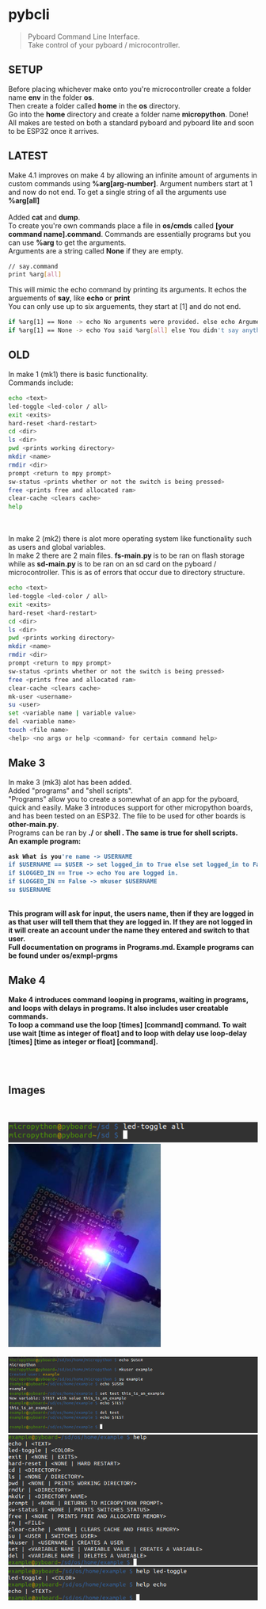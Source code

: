 # pybcli
> Pyboard Command Line Interface. <br>
Take control of your pyboard / microcontroller. <br>
<h2> SETUP </h2>
Before placing whichever make onto you're microcontroller create a folder name <strong>env</strong> in the folder <strong>os</strong>. <br>
Then create a folder called <strong>home</strong> in the <strong>os</strong> directory. <br>
Go into the <strong>home</strong> directory and create a folder name <strong>micropython</strong>.
Done!
<br>
All makes are tested on both a standard pyboard and pyboard lite and soon to be ESP32 once it arrives. <br>
<h2> LATEST </h2>
Make 4.1 improves on make 4 by allowing an infinite amount of arguments in custom commands using <strong>%arg[arg-number]</strong>. Argument numbers start at 1 and now do not end. To get a single string of all the arguments use <strong>%arg[all]</strong>
<br>

 
<br>
Added <strong>cat</strong> and <strong>dump</strong>. <br>
To create you're own commands place a file in <strong>os/cmds</strong> called <strong>[your command name].command</strong>. Commands are essentially programs but you can use <strong>%arg</strong> to get the arguments. <br>
Arguments are a string called <strong>None</strong> if they are empty.

```bash
// say.command
print %arg[all]
```

This will mimic the echo command by printing its arguments. It echos the arguements of <strong>say</strong>, like <strong>echo</strong> or <strong>print</strong>
<br> You can only use up to six arguements, they start at [1] and do not end.
<br>

```bash
if %arg[1] == None -> echo No arguments were provided. else echo Arguments where provided.
if %arg[1] == None -> echo You said %arg[all] else You didn't say anything.
```


<h2> OLD </h2>
In make 1 (mk1) there is basic functionality. <br>
Commands include: <br>

```bash
echo <text>
led-toggle <led-color / all>
exit <exits>
hard-reset <hard-restart>
cd <dir>
ls <dir>
pwd <prints working directory>
mkdir <name>
rmdir <dir>
prompt <return to mpy prompt>
sw-status <prints whether or not the switch is being pressed>
free <prints free and allocated ram>
clear-cache <clears cache>
help
```

<br>
<br>
In make 2 (mk2) there is alot more operating system like functionality such as users and global variables. <br>
In make 2 there are 2 main files. <strong> fs-main.py </strong> is to be ran on flash storage while as <strong> sd-main.py </strong> is to be ran on an sd card on the pyboard / microcontroller. This is as of errors that occur due to directory structure.
<br>

```bash
echo <text>
led-toggle <led-color / all>
exit <exits>
hard-reset <hard-restart>
cd <dir>
ls <dir>
pwd <prints working directory>
mkdir <name>
rmdir <dir>
prompt <return to mpy prompt>
sw-status <prints whether or not the switch is being pressed>
free <prints free and allocated ram>
clear-cache <clears cache>
mk-user <username>
su <user>
set <variable name | variable value>
del <variable name>
touch <file name>
<help> <no args or help <command> for certain command help>
```

<h2> Make 3</h2>
In make 3 (mk3) alot has been added. <br>
Added "programs" and "shell scripts". <br>
"Programs" allow you to create a somewhat of an app for the pyboard, quick and easily.
Make 3 introduces support for other micropython boards, and has been tested on an ESP32. The file to be used for other boards is <strong> other-main.py</strong>.
<br> 
Programs can be ran by <strong>./<filename></strong> or <strong>shell <filename>. The same is true for shell scripts.<br>
An example program:

```bash
ask What is you're name -> USERNAME
if $USERNAME == $USER -> set logged_in to True else set logged_in to False
if $LOGGED_IN == True -> echo You are logged in.
if $LOGGED_IN == False -> mkuser $USERNAME
su $USERNAME
```

<br>
This program will ask for input, the users name, then if they are logged in as that user will tell them that they are logged in. If they are not logged in it will create an account under the name they entered and switch to that user.
<br>
Full documentation on programs in <strong>Programs.md</strong>.
Example programs can be found under <strong>os/exmpl-prgms</strong>

<h2> Make 4 </h2>

Make 4 introduces command looping in programs, waiting in programs, and loops with delays in programs. It also includes user creatable commands. <br>
To loop a command use the <strong>loop [times] [command] </strong> command. To wait use <strong>wait [time as integer of float] </strong> and to loop with delay use <strong>loop-delay [times] [time as integer or float] [command]</strong>. <br>

<br>
<br>
<h2> Images </h2>
<br>
<br>

<img src="https://github.com/Polarzz/pybcli/blob/master/img/led-all-ss.png">
<img src="https://github.com/Polarzz/pybcli/blob/master/img/led-all-img.JPG">
<br>
<br>
<img src="https://github.com/Polarzz/pybcli/blob/master/img/examples.png">
<img src="https://github.com/Polarzz/pybcli/blob/master/img/Screenshot%20from%202020-06-20%2013-08-22.png">
<img src="https://github.com/Polarzz/pybcli/blob/master/img/Screenshot%20from%202020-06-20%2013-08-07.png">
